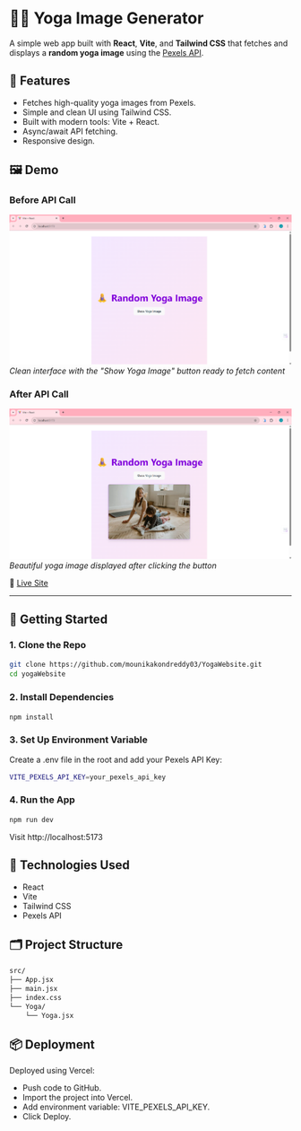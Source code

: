 # 🧘‍♀️ Yoga Image Generator
A simple web app built with **React**, **Vite**, and **Tailwind CSS** that fetches and displays a **random yoga image** using the [Pexels API](https://www.pexels.com/api/).

## 🌟 Features
- Fetches high-quality yoga images from Pexels.
- Simple and clean UI using Tailwind CSS.
- Built with modern tools: Vite + React.
- Async/await API fetching.
- Responsive design.

## 🖼️ Demo

### Before API Call
![Before Hitting the API Button](https://github.com/mounikakondreddy03/YogaWebsite/blob/67596738202385656fe4862ce5108d001353b93f/BeforeApiCalling.png)
*Clean interface with the "Show Yoga Image" button ready to fetch content*

### After API Call
![After Hitting the API Button](https://github.com/mounikakondreddy03/YogaWebsite/blob/67596738202385656fe4862ce5108d001353b93f/AfterApiCalling.png)
*Beautiful yoga image displayed after clicking the button*

🔗 [Live Site](https://yoga-website-opal.vercel.app/)

---

## 🚀 Getting Started

### 1. Clone the Repo
```bash
git clone https://github.com/mounikakondreddy03/YogaWebsite.git
cd yogaWebsite
```

### 2. Install Dependencies
```bash 
npm install
```

### 3. Set Up Environment Variable
Create a .env file in the root and add your Pexels API Key:
```bash 
VITE_PEXELS_API_KEY=your_pexels_api_key
```

### 4. Run the App
```bash
npm run dev
```
Visit http://localhost:5173

## 🧪 Technologies Used
- React
- Vite
- Tailwind CSS
- Pexels API

## 🗂️ Project Structure
```
src/
├── App.jsx           
├── main.jsx           
├── index.css          
└── Yoga/
    └── Yoga.jsx       
```

## 📦 Deployment
Deployed using Vercel:
- Push code to GitHub.
- Import the project into Vercel.
- Add environment variable: VITE_PEXELS_API_KEY.
- Click Deploy.
